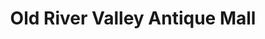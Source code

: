 ---
title: "Old River Valley Antique Mall"
url: /stewartville/old-river-valley-antique-mall/
shop: Antiquitäten
---